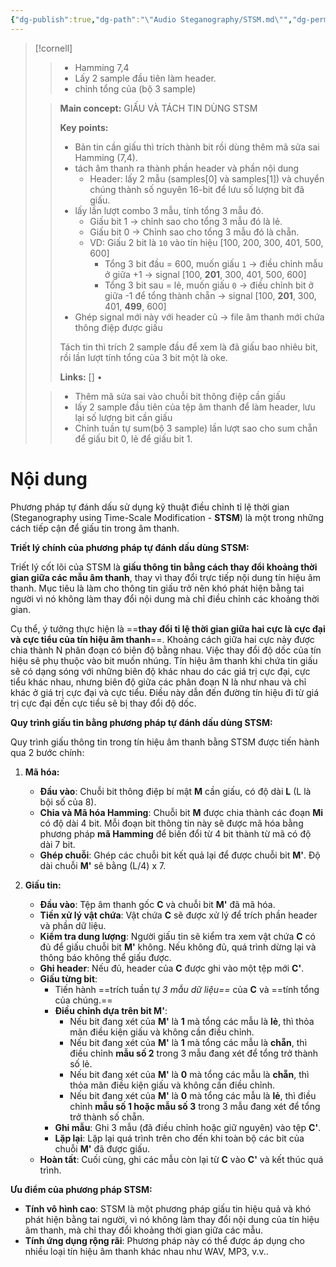 ```yaml
---
{"dg-publish":true,"dg-path":"\"Audio Steganography/STSM.md\"","dg-permalink":"2025/stego/stsm-lecture","permalink":"/2025/stego/stsm-lecture/","title":"STSM","tags":["do-an","lecture_notes"],"created":"2025-09-13T15:15:45.845+07:00","updated":"2025-09-13T15:57:58.598+07:00"}
---
```



> [!cornell]
> > 
> > - Hamming 7,4
> > - Lấy 2 sample đầu tiên làm header.
> > - chỉnh tổng của (bộ 3 sample)
> 
> > 
> > **Main concept:** GIẤU VÀ TÁCH TIN DÙNG STSM
> > 
> > **Key points:**
> > - Bản tin cần giấu thì trích thành bit rồi dùng thêm mã sửa sai Hamming (7,4).
> > - tách âm thanh ra thành phần header và phần nội dung
> > 	- Header: lấy 2 mẫu (samples[0] và samples[1]) và chuyển chúng thành số nguyên 16-bit để lưu số lượng bit đã giấu.
> > - lấy lần lượt combo 3 mẫu, tính tổng 3 mẫu đó. 
> > 	- Giấu bit 1 → chỉnh sao cho tổng 3 mẫu đó là lẻ.
> > 	- Giấu bit 0 → Chỉnh sao cho tổng 3 mẫu đó là chẵn.
> > 	- VD: Giấu 2 bit là `10` vào tín hiệu [100, 200, 300, 401, 500, 600]
> > 		- Tổng 3 bit đầu = 600, muốn giấu `1` →  điều chỉnh mẫu ở giữa +1 → signal [100, **201**, 300, 401, 500, 600]
> > 		- Tổng 3 bit sau = lẻ, muốn giấu `0` → điều chỉnh bit ở giữa -1 để tổng thành chẵn → signal [100, **201**, 300, 401, **499**, 600]
> > - Ghép signal mới này với header cũ → file âm thanh mới chứa thông điệp được giấu
> > 
> > Tách tin thì trích 2 sample đầu để xem là đã giấu bao nhiêu bit, rồi lần lượt tính tổng của 3 bit một là oke.
> > 
> > 
> > **Links:** [] • 
> 
> > 
> > - Thêm mã sửa sai vào chuỗi bit thông điệp cần giấu
> > - lấy 2 sample đầu tiên của tệp âm thanh để làm header, lưu lại số lượng bit cần giấu
> > - Chỉnh tuần tự sum(bộ 3 sample) lần lượt sao cho sum chẵn để giấu bit 0, lẻ để giấu bit 1.

# Nội dung
Phương pháp tự đánh dấu sử dụng kỹ thuật điều chỉnh tỉ lệ thời gian (Steganography using Time-Scale Modification - **STSM**) là một trong những cách tiếp cận để giấu tin trong âm thanh.

**Triết lý chính của phương pháp tự đánh dấu dùng STSM:**

Triết lý cốt lõi của STSM là **giấu thông tin bằng cách thay đổi khoảng thời gian giữa các mẫu âm thanh**, thay vì thay đổi trực tiếp nội dung tín hiệu âm thanh. Mục tiêu là làm cho thông tin giấu trở nên khó phát hiện bằng tai người vì nó không làm thay đổi nội dung mà chỉ điều chỉnh các khoảng thời gian.

Cụ thể, ý tưởng thực hiện là ==**thay đổi tỉ lệ thời gian giữa hai cực là cực đại và cực tiểu của tín hiệu âm thanh**==. Khoảng cách giữa hai cực này được chia thành N phân đoạn có biên độ bằng nhau. Việc thay đổi độ dốc của tín hiệu sẽ phụ thuộc vào bit muốn nhúng. Tín hiệu âm thanh khi chứa tin giấu sẽ có dạng sóng với những biên độ khác nhau do các giá trị cực đại, cực tiểu khác nhau, nhưng biên độ giữa các phân đoạn N là như nhau và chỉ khác ở giá trị cực đại và cực tiểu. Điều này dẫn đến đường tín hiệu đi từ giá trị cực đại đến cực tiểu sẽ bị thay đổi độ dốc.

**Quy trình giấu tin bằng phương pháp tự đánh dấu dùng STSM:**

Quy trình giấu thông tin trong tín hiệu âm thanh bằng STSM được tiến hành qua 2 bước chính:

1. **Mã hóa:**
    
    - **Đầu vào**: Chuỗi bit thông điệp bí mật **M** cần giấu, có độ dài **L** (L là bội số của 8).
    - **Chia và Mã hóa Hamming**: Chuỗi bit **M** được chia thành các đoạn **Mi** có độ dài 4 bit. Mỗi đoạn bit thông tin này sẽ được mã hóa bằng phương pháp **mã Hamming** để biến đổi từ 4 bit thành từ mã có độ dài 7 bit.
    - **Ghép chuỗi**: Ghép các chuỗi bit kết quả lại để được chuỗi bit **M'**. Độ dài chuỗi **M'** sẽ bằng (L/4) x 7.
2. **Giấu tin:**
    
    - **Đầu vào**: Tệp âm thanh gốc **C** và chuỗi bit **M'** đã mã hóa.
    - **Tiền xử lý vật chứa**: Vật chứa **C** sẽ được xử lý để trích phần header và phần dữ liệu.
    - **Kiểm tra dung lượng**: Người giấu tin sẽ kiểm tra xem vật chứa **C** có đủ để giấu chuỗi bit **M'** không. Nếu không đủ, quá trình dừng lại và thông báo không thể giấu được.
    - **Ghi header**: Nếu đủ, header của **C** được ghi vào một tệp mới **C'**.
    - **Giấu từng bit**:
        - Tiến hành ==trích tuần tự **3 mẫu dữ liệu*==* của **C** và ==tính tổng của chúng.==
        - **Điều chỉnh dựa trên bit M'**:
            - Nếu bit đang xét của **M'** là **1** mà tổng các mẫu là **lẻ**, thì thỏa mãn điều kiện giấu và không cần điều chỉnh.
            - Nếu bit đang xét của **M'** là **1** mà tổng các mẫu là **chẵn**, thì điều chỉnh **mẫu số 2** trong 3 mẫu đang xét để tổng trở thành số lẻ.
            - Nếu bit đang xét của **M'** là **0** mà tổng các mẫu là **chẵn**, thì thỏa mãn điều kiện giấu và không cần điều chỉnh.
            - Nếu bit đang xét của **M'** là **0** mà tổng các mẫu là **lẻ**, thì điều chỉnh **mẫu số 1 hoặc mẫu số 3** trong 3 mẫu đang xét để tổng trở thành số chẵn.
        - **Ghi mẫu**: Ghi 3 mẫu (đã điều chỉnh hoặc giữ nguyên) vào tệp **C'**.
        - **Lặp lại**: Lặp lại quá trình trên cho đến khi toàn bộ các bit của chuỗi **M'** đã được giấu.
    - **Hoàn tất**: Cuối cùng, ghi các mẫu còn lại từ **C** vào **C'** và kết thúc quá trình.

**Ưu điểm của phương pháp STSM:**

- **Tính vô hình cao**: STSM là một phương pháp giấu tin hiệu quả và khó phát hiện bằng tai người, vì nó không làm thay đổi nội dung của tín hiệu âm thanh, mà chỉ thay đổi khoảng thời gian giữa các mẫu.
- **Tính ứng dụng rộng rãi**: Phương pháp này có thể được áp dụng cho nhiều loại tín hiệu âm thanh khác nhau như WAV, MP3, v.v..

